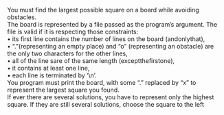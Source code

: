 <p class="has-line-data" data-line-start="0" data-line-end="9">You must find the largest possible square on a board while avoiding obstacles.<br> The board is represented by a file passed as the program’s argument. The file is valid if it is respecting those constraints:<br> • its first line contains the number of lines on the board (andonlythat),<br> • “.”(representing an empty place) and “o” (representing an obstacle) are the only two characters for the other lines,<br> • all of the line sare of the same length (exceptthefirstone),<br> • it contains at least one line,<br> • each line is terminated by ‘\n’.<br> You program must print the board, with some “.” replaced by “x” to represent the largest square you found.<br> If ever there are several solutions, you have to represent only the highest square. If they are still several solutions, choose the square to the left</p>
